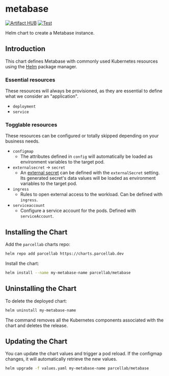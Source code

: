 # metabase

[![Artifact HUB](https://img.shields.io/endpoint?url=https://artifacthub.io/badge/repository/metabase)](https://artifacthub.io/packages/helm/parcellab/metabase) [![Test](https://github.com/parcelLab/charts/actions/workflows/test.yaml/badge.svg)](https://github.com/parcelLab/charts/actions/workflows/test.yaml)

Helm chart to create a Metabase instance.

## Introduction

This chart defines Metabase with commonly used Kubernetes resources
using the [Helm](https://helm.sh) package manager.

### Essential resources

These resources will always be provisioned, as they are essential to define
what we consider an "application".

- `deployment`
- `service`

### Togglable resources

These resources can be configured or totally skipped depending on your business
needs.

- `configmap`
  - The attributes defined in `config` will automatically be loaded as environment
    variables to the target pod.
- `externalsecret` -> `secret`
  - An [external secret](https://external-secrets.io/) can be defined with the `externalSecret` setting.
    Its generated secret's data values will be loaded as environment variables to the target pod.
- `ingress`
  - Rules to open external access to the workload. Can be defined with `ingress`.
- `serviceaccount`
  - Configure a service account for the pods. Defined with `serviceAccount`.

## Installing the Chart

Add the `parcellab` charts repo:

```sh
helm repo add parcellab https://charts.parcellab.dev
```

Install the chart:

```bash
helm install --name my-metabase-name parcellab/metabase
```

## Uninstalling the Chart

To delete the deployed chart:

```bash
helm uninstall my-metabase-name
```

The command removes all the Kubernetes components associated with the chart
and deletes the release.

## Updating the Chart

You can update the chart values and trigger a pod reload.
If the configmap changes, it will automatically retrieve the new values.

```bash
helm upgrade -f values.yaml my-metabase-name parcellab/metabase
```
